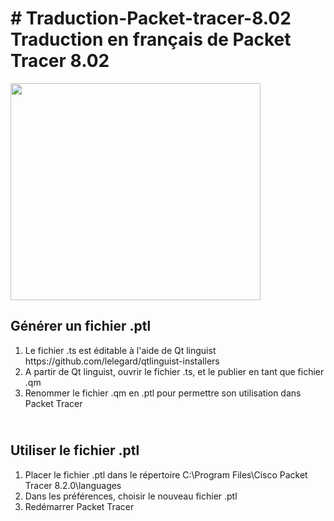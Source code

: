 <h1># Traduction-Packet-tracer-8.02<br />
Traduction en fran&ccedil;ais de Packet Tracer 8.02</h1>

<p><img src="https://ckeditor.com/apps/ckfinder/userfiles/files/image(10).png" style="height:347px; width:400px" /></p>

<h2>G&eacute;n&eacute;rer un fichier .ptl</h2>

<ol>
	<li>Le fichier .ts est &eacute;ditable &agrave; l&#39;aide de Qt linguist<br />
	https://github.com/lelegard/qtlinguist-installers</li>
	<li>A partir de Qt linguist, ouvrir le fichier .ts, et le publier en tant que fichier .qm</li>
	<li>Renommer le fichier .qm en .ptl pour permettre son utilisation dans Packet Tracer</li>
</ol>

<h2><br />
Utiliser le fichier .ptl</h2>

<ol>
	<li>Placer le fichier .ptl dans le r&eacute;pertoire C:\Program Files\Cisco Packet Tracer 8.2.0\languages</li>
	<li>Dans les pr&eacute;f&eacute;rences, choisir le nouveau fichier .ptl</li>
	<li>Red&eacute;marrer Packet Tracer</li>
</ol>
